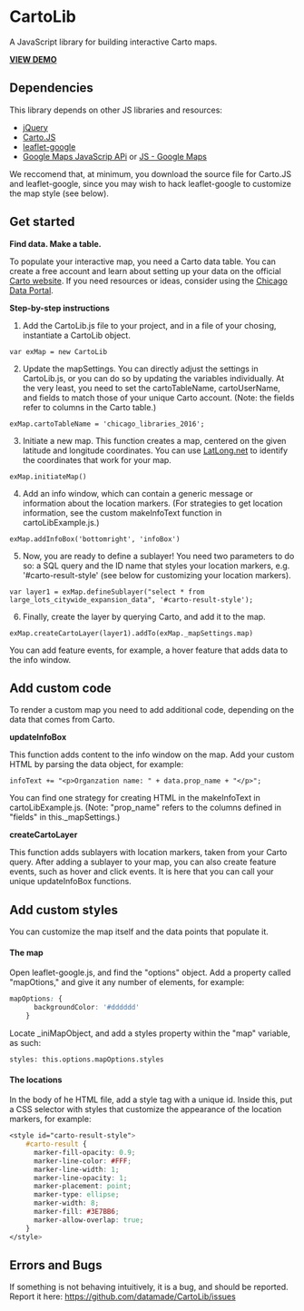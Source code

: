 # CartoLib
A JavaScript library for building interactive Carto maps.

**[VIEW DEMO](https://datamade.github.io/CartoLib/)**

## Dependencies

This library depends on other JS libraries and resources:

* [jQuery](https://jquery.com/)
* [Carto.JS](https://github.com/CartoDB/cartodb.js/)
* [leaflet-google](http://www.matchingnotes.com/javascripts/leaflet-google.js)
* [Google Maps JavaScrip APi](https://developers.google.com/maps/documentation/javascript/tutorial) or [JS - Google Maps](http://maps.google.com/maps/api/js)

We reccomend that, at minimum, you download the source file for Carto.JS and leaflet-google, since you may wish to hack leaflet-google to customize the map style (see below).

## Get started
**Find data. Make a table.**

To populate your interactive map, you need a Carto data table. You can create a free account and learn about setting up your data on the official [Carto website](https://carto.com/). If you need resources or ideas, consider using the [Chicago Data Portal](https://data.cityofchicago.org/).

**Step-by-step instructions**

1. Add the CartoLib.js file to your project, and in a file of your chosing, instantiate a CartoLib object.

  ```
  var exMap = new CartoLib
  ```

2. Update the mapSettings. You can directly adjust the settings in CartoLib.js, or you can do so by updating the variables individually. At the very least, you need to set the cartoTableName, cartoUserName, and fields to match those of your unique Carto account. (Note: the fields refer to columns in the Carto table.)

  ```
  exMap.cartoTableName = 'chicago_libraries_2016';
  ```

3. Initiate a new map. This function creates a map, centered on the given latitude and longitude coordinates. You can use [LatLong.net](http://www.latlong.net/) to identify the coordinates that work for your map.

  ```
  exMap.initiateMap()
  ```

4. Add an info window, which can contain a generic message or information about the location markers. (For strategies to get location information, see the custom makeInfoText function in cartoLibExample.js.)

  ```
  exMap.addInfoBox('bottomright', 'infoBox')
  ```

5. Now, you are ready to define a sublayer! You need two parameters to do so: a SQL query and the ID name that styles your location markers, e.g. '#carto-result-style' (see below for customizing your location markers).

  ```
  var layer1 = exMap.defineSublayer("select * from large_lots_citywide_expansion_data", '#carto-result-style');
  ```

6. Finally, create the layer by querying Carto, and add it to the map.

  ```
  exMap.createCartoLayer(layer1).addTo(exMap._mapSettings.map)
  ```

  You can add feature events, for example, a hover feature that adds data to the info window.

## Add custom code

To render a custom map you need to add additional code, depending on the data that comes from Carto.

**updateInfoBox**

This function adds content to the info window on the map. Add your custom HTML by parsing the data object, for example:

```
infoText += "<p>Organzation name: " + data.prop_name + "</p>";
```

You can find one strategy for creating HTML in the makeInfoText in cartoLibExample.js. (Note: "prop_name" refers to the columns defined in "fields" in this._mapSettings.)

**createCartoLayer**

This function adds sublayers with location markers, taken from your Carto query. After adding a sublayer to your map, you can also create feature events, such as hover and click events. It is here that you can call your unique updateInfoBox functions.

## Add custom styles

You can customize the map itself and the data points that populate it.

#### The map

Open leaflet-google.js, and find the "options" object. Add a property called "mapOtions," and give it any number of elements, for example:

```CSS
mapOptions: {
      backgroundColor: '#dddddd'
    }
```

Locate _iniMapObject, and add a styles property within the "map" variable, as such:

```
styles: this.options.mapOptions.styles
```

#### The locations

In the body of he HTML file, add a style tag with a unique id. Inside this, put a CSS selector with styles that customize the appearance of the location markers, for example:

```CSS
<style id="carto-result-style">
    #carto-result {
      marker-fill-opacity: 0.9;
      marker-line-color: #FFF;
      marker-line-width: 1;
      marker-line-opacity: 1;
      marker-placement: point;
      marker-type: ellipse;
      marker-width: 8;
      marker-fill: #3E7BB6;
      marker-allow-overlap: true;
    }
</style>
```

## Errors and Bugs

If something is not behaving intuitively, it is a bug, and should be reported.
Report it here: https://github.com/datamade/CartoLib/issues






